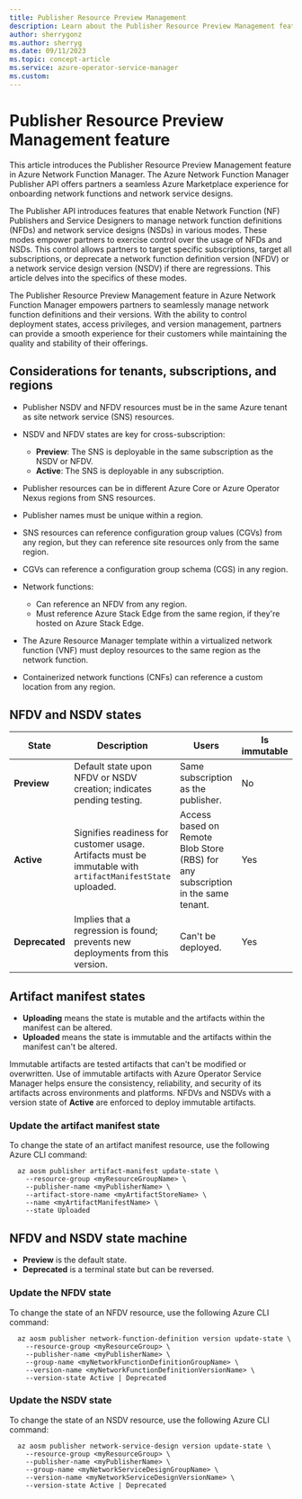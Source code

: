 ```yaml
---
title: Publisher Resource Preview Management
description: Learn about the Publisher Resource Preview Management feature in Azure Network Function Manager.
author: sherrygonz
ms.author: sherryg
ms.date: 09/11/2023
ms.topic: concept-article
ms.service: azure-operator-service-manager
ms.custom:
---
```


# Publisher Resource Preview Management feature

This article introduces the Publisher Resource Preview Management feature in Azure Network Function Manager. The Azure Network Function Manager Publisher API offers partners a seamless Azure Marketplace experience for onboarding network functions and network service designs.

The Publisher API introduces features that enable Network Function (NF) Publishers and Service Designers to manage network function definitions (NFDs) and network service designs (NSDs) in various modes. These modes empower partners to exercise control over the usage of NFDs and NSDs. This control allows partners to target specific subscriptions, target all subscriptions, or deprecate a network function definition version (NFDV) or a network service design version (NSDV) if there are regressions. This article delves into the specifics of these modes.

The Publisher Resource Preview Management feature in Azure Network Function Manager empowers partners to seamlessly manage network function definitions and their versions. With the ability to control deployment states, access privileges, and version management, partners can provide a smooth experience for their customers while maintaining the quality and stability of their offerings.

## Considerations for tenants, subscriptions, and regions

- Publisher NSDV and NFDV resources must be in the same Azure tenant as site network service (SNS) resources.

- NSDV and NFDV states are key for cross-subscription:
  - **Preview**: The SNS is deployable in the same subscription as the NSDV or NFDV.
  - **Active**: The SNS is deployable in any subscription.
- Publisher resources can be in different Azure Core or Azure Operator Nexus regions from SNS resources.

- Publisher names must be unique within a region.

- SNS resources can reference configuration group values (CGVs) from any region, but they can reference site resources only from the same region.

- CGVs can reference a configuration group schema (CGS) in any region.

- Network functions:
  - Can reference an NFDV from any region.
  - Must reference Azure Stack Edge from the same region, if they're hosted on Azure Stack Edge.

- The Azure Resource Manager template within a virtualized network function (VNF) must deploy resources to the same region as the network function.

- Containerized network functions (CNFs) can reference a custom location from any region.

## NFDV and NSDV states

|State  |Description  |Users  |Is immutable  |
|---------|---------|---------|---------|
|**Preview**     |     Default state upon NFDV or NSDV creation; indicates pending testing.    |    Same subscription as the publisher.     |    No     |
|**Active**    |   Signifies readiness for customer usage. Artifacts must be immutable with `artifactManifestState` uploaded.    |    Access based on Remote Blob Store (RBS) for any subscription in the same tenant.     |      Yes   |
|**Deprecated**     |  Implies that a regression is found; prevents new deployments from this version.       |    Can't be deployed.     |     Yes    |

## Artifact manifest states

- **Uploading** means the state is mutable and the artifacts within the manifest can be altered.
- **Uploaded** means the state is immutable and the artifacts within the manifest can't be altered.

Immutable artifacts are tested artifacts that can't be modified or overwritten. Use of immutable artifacts with Azure Operator Service Manager helps ensure the consistency, reliability, and security of its artifacts across environments and platforms. NFDVs and NSDVs with a version state of **Active** are enforced to deploy immutable artifacts.  

### Update the artifact manifest state

To change the state of an artifact manifest resource, use the following Azure CLI command:

```azurecli
  az aosm publisher artifact-manifest update-state \
    --resource-group <myResourceGroupName> \
    --publisher-name <myPublisherName> \
    --artifact-store-name <myArtifactStoreName> \
    --name <myArtifactManifestName> \
    --state Uploaded
```

## NFDV and NSDV state machine

- **Preview** is the default state.
- **Deprecated** is a terminal state but can be reversed.

### Update the NFDV state

To change the state of an NFDV resource, use the following Azure CLI command:

```azurecli
  az aosm publisher network-function-definition version update-state \
    --resource-group <myResourceGroup> \
    --publisher-name <myPublisherName> \
    --group-name <myNetworkFunctionDefinitionGroupName> \
    --version-name <myNetworkFunctionDefinitionVersionName> \
    --version-state Active | Deprecated
```

### Update the NSDV state

To change the state of an NSDV resource, use the following Azure CLI command:

```azurecli
  az aosm publisher network-service-design version update-state \
    --resource-group <myResourceGroup> \
    --publisher-name <myPublisherName> \
    --group-name <myNetworkServiceDesignGroupName> \
    --version-name <myNetworkServiceDesignVersionName> \
    --version-state Active | Deprecated
```
